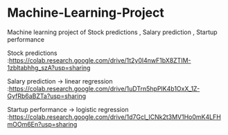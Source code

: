 # Machine-Learning-Project
Machine learning project of  Stock predictions , Salary prediction , Startup performance 

Stock predictions :https://colab.research.google.com/drive/1t2y0l4nwF1bX8ZTIM-1zbltabhhg_szA?usp=sharing

Salary prediction -> linear regression :https://colab.research.google.com/drive/1uDTrn5hpPIK4b1OxX_1Z-GyfRb6aBZTa?usp=sharing

Startup performance -> logistic regression :https://colab.research.google.com/drive/1d7Gcl_ICNk2t3MV1Ho0mK4LFHmOOm6En?usp=sharing
